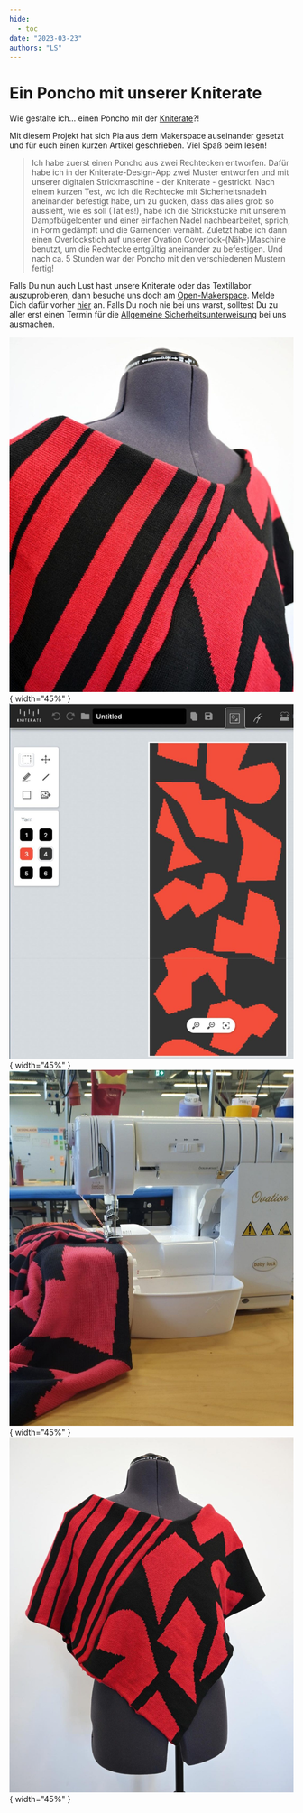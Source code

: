 ```yaml
---
hide:
  - toc
date: "2023-03-23"  
authors: "LS"
---
```


# Ein Poncho mit unserer Kniterate 

Wie gestalte ich... einen Poncho mit der [Kniterate](../textillabor.md)?!  

Mit diesem Projekt hat sich Pia aus dem Makerspace auseinander gesetzt und für euch einen kurzen Artikel geschrieben. Viel Spaß beim lesen!

> Ich habe zuerst einen Poncho aus zwei Rechtecken entworfen. Dafür habe ich in der Kniterate-Design-App zwei Muster entworfen und mit unserer digitalen Strickmaschine - der Kniterate - gestrickt. Nach einem kurzen Test, wo ich die Rechtecke mit Sicherheitsnadeln aneinander befestigt habe, um zu gucken, dass das alles grob so aussieht, wie es soll (Tat es!), habe ich die Strickstücke mit unserem Dampfbügelcenter und einer einfachen Nadel nachbearbeitet, sprich, in Form gedämpft und die Garnenden vernäht. Zuletzt habe ich dann einen Overlockstich auf unserer Ovation Coverlock-(Näh-)Maschine benutzt, um die Rechtecke entgültig aneinander zu befestigen. Und nach ca. 5 Stunden war der Poncho mit den verschiedenen Mustern fertig!   

Falls Du nun auch Lust hast unsere Kniterate oder das Textillabor auszuprobieren, dann besuche uns doch am [Open-Makerspace](../openmakerspace.md). Melde Dich dafür vorher [hier](../kontakt.md) an. Falls Du noch nie bei uns warst, solltest Du zu aller erst einen Termin für die [Allgemeine Sicherheitsunterweisung](../anmeldung-siu.md) bei uns ausmachen.

![Nahaufnahme des rot-schwarzen Ponchos, den Pia mit der Kniterate gestrickt hat.](../medien/2023-03-23a.jpg){ width="45%" }
![Screenshot der Software, in der Pia das Muster erstellt hat.](../medien/2023-03-23b.jpg){ width="45%" }
![Aufnahme, wie unsere Coverlock-Nähmaschine, die Stücke des Ponchos zusammennäht.](../medien/2023-03-23c.jpg){ width="45%" }
![Der Poncho in einer Gesamtansicht.](../medien/2023-03-23d.jpg){ width="45%" }


